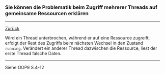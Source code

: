 ### Sie können die Problematik beim Zugriff mehrerer Threads auf gemeinsame Ressourcen erklären

---

[Zurück](400threads.md)

Wird ein Thread unterbrochen, während er auf eine Ressource zugreift, erfolgt 
der Rest des Zugriffs beim nächsten Wechsel in den Zustand `running`. 
Verändert ein anderer Thread dazwischen die Ressource, liest der erste Thread 
falsche Daten. 

---
Siehe OOP9 S.4-12

